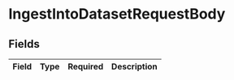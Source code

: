 # IngestIntoDatasetRequestBody


## Fields

| Field       | Type        | Required    | Description |
| ----------- | ----------- | ----------- | ----------- |